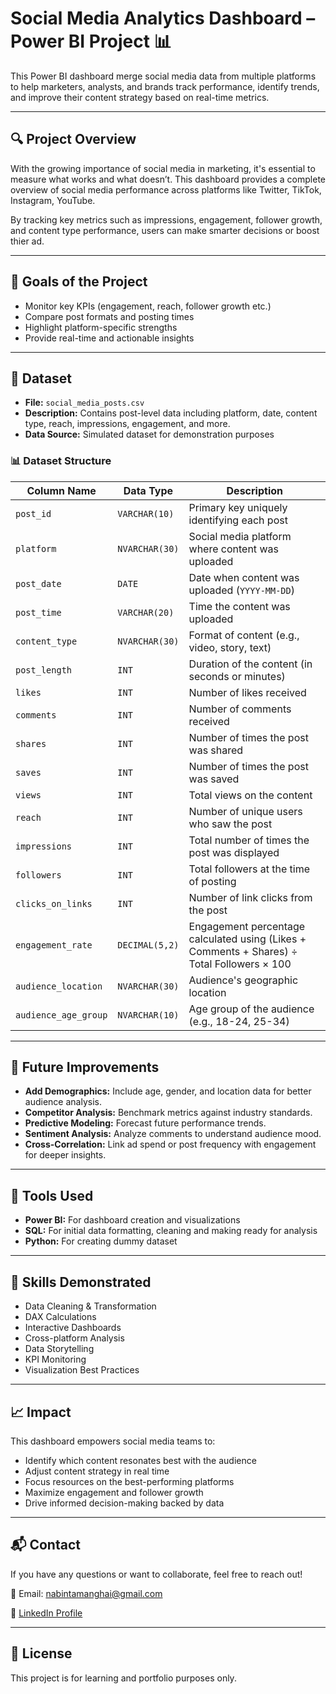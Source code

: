 # Social Media Analytics Dashboard – Power BI Project 📊 

This Power BI dashboard merge social media data from multiple platforms to help marketers, analysts, and brands track performance, identify trends, and improve their content strategy based on real-time metrics.

---

## 🔍 Project Overview

With the growing importance of social media in marketing, it's essential to measure what works and what doesn’t. This dashboard provides a complete overview of social media performance across platforms like Twitter, TikTok, Instagram, YouTube.

By tracking key metrics such as impressions, engagement, follower growth, and content type performance, users can make smarter decisions or boost thier ad.

---

## 🎯 Goals of the Project
- Monitor key KPIs (engagement, reach, follower growth etc.)
- Compare post formats and posting times
- Highlight platform-specific strengths
- Provide real-time and actionable insights

---

## 📁 Dataset

- **File:** `social_media_posts.csv`  
- **Description:** Contains post-level data including platform, date, content type, reach, impressions, engagement, and more.
- **Data Source:** Simulated dataset for demonstration purposes
### 📊 Dataset Structure

| Column Name           | Data Type     | Description                                                  |
|------------------------|---------------|--------------------------------------------------------------|
| `post_id`              | `VARCHAR(10)` | Primary key uniquely identifying each post                   |
| `platform`             | `NVARCHAR(30)`| Social media platform where content was uploaded             |
| `post_date`            | `DATE`        | Date when content was uploaded (`YYYY-MM-DD`)                |
| `post_time`            | `VARCHAR(20)` | Time the content was uploaded                                |
| `content_type`         | `NVARCHAR(30)`| Format of content (e.g., video, story, text)                 |
| `post_length`          | `INT`         | Duration of the content (in seconds or minutes)              |
| `likes`                | `INT`         | Number of likes received                                     |
| `comments`             | `INT`         | Number of comments received                                  |
| `shares`               | `INT`         | Number of times the post was shared                          |
| `saves`                | `INT`         | Number of times the post was saved                           |
| `views`                | `INT`         | Total views on the content                                   |
| `reach`                | `INT`         | Number of unique users who saw the post                      |
| `impressions`          | `INT`         | Total number of times the post was displayed                 |
| `followers`            | `INT`         | Total followers at the time of posting                       |
| `clicks_on_links`      | `INT`         | Number of link clicks from the post                          |
| `engagement_rate`      | `DECIMAL(5,2)`| Engagement percentage calculated using (Likes + Comments + Shares) ÷ Total Followers × 100          |
| `audience_location`    | `NVARCHAR(30)`| Audience's geographic location                               |
| `audience_age_group`   | `NVARCHAR(10)`| Age group of the audience (e.g., 18-24, 25-34)               |

---

## 🔮 Future Improvements

- **Add Demographics:** Include age, gender, and location data for better audience analysis.
- **Competitor Analysis:** Benchmark metrics against industry standards.
- **Predictive Modeling:** Forecast future performance trends.
- **Sentiment Analysis:** Analyze comments to understand audience mood.
- **Cross-Correlation:** Link ad spend or post frequency with engagement for deeper insights.

---

## 🧰 Tools Used

- **Power BI:** For dashboard creation and visualizations
- **SQL:** For initial data formatting, cleaning and making ready for analysis
- **Python:** For creating dummy dataset

---

## 🧠 Skills Demonstrated

- Data Cleaning & Transformation
- DAX Calculations
- Interactive Dashboards
- Cross-platform Analysis
- Data Storytelling
- KPI Monitoring
- Visualization Best Practices

---

## 📈 Impact

This dashboard empowers social media teams to:

- Identify which content resonates best with the audience
- Adjust content strategy in real time
- Focus resources on the best-performing platforms
- Maximize engagement and follower growth
- Drive informed decision-making backed by data

---

## 📬 Contact

If you have any questions or want to collaborate, feel free to reach out!

📧 Email: nabintamanghai@gmail.com

🔗 [LinkedIn Profile](https://www.linkedin.com/in/nabintamanghai/)  

---

## 📌 License

This project is for learning and portfolio purposes only.
